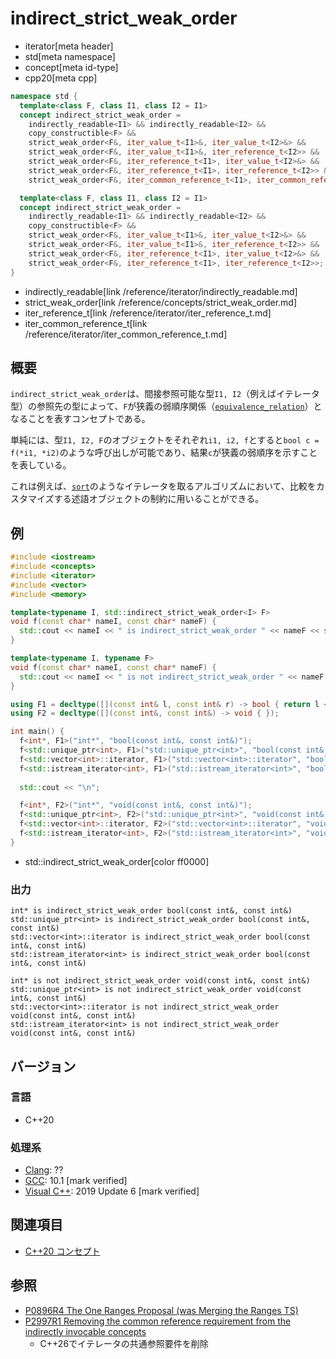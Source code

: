 # indirect_strict_weak_order
* iterator[meta header]
* std[meta namespace]
* concept[meta id-type]
* cpp20[meta cpp]

```cpp
namespace std {
  template<class F, class I1, class I2 = I1>
  concept indirect_strict_weak_order =
    indirectly_readable<I1> && indirectly_readable<I2> &&
    copy_constructible<F> &&
    strict_weak_order<F&, iter_value_t<I1>&, iter_value_t<I2>&> &&
    strict_weak_order<F&, iter_value_t<I1>&, iter_reference_t<I2>> &&
    strict_weak_order<F&, iter_reference_t<I1>, iter_value_t<I2>&> &&
    strict_weak_order<F&, iter_reference_t<I1>, iter_reference_t<I2>> &&
    strict_weak_order<F&, iter_common_reference_t<I1>, iter_common_reference_t<I2>>;  // C++20

  template<class F, class I1, class I2 = I1>
  concept indirect_strict_weak_order =
    indirectly_readable<I1> && indirectly_readable<I2> &&
    copy_constructible<F> &&
    strict_weak_order<F&, iter_value_t<I1>&, iter_value_t<I2>&> &&
    strict_weak_order<F&, iter_value_t<I1>&, iter_reference_t<I2>> &&
    strict_weak_order<F&, iter_reference_t<I1>, iter_value_t<I2>&> &&
    strict_weak_order<F&, iter_reference_t<I1>, iter_reference_t<I2>>;  // C++26
}
```
* indirectly_readable[link /reference/iterator/indirectly_readable.md]
* strict_weak_order[link /reference/concepts/strict_weak_order.md]
* iter_reference_t[link /reference/iterator/iter_reference_t.md]
* iter_common_reference_t[link /reference/iterator/iter_common_reference_t.md]

## 概要

`indirect_strict_weak_order`は、間接参照可能な型`I1, I2`（例えばイテレータ型）の参照先の型によって、`F`が狭義の弱順序関係（[`equivalence_relation`](/reference/concepts/equivalence_relation.md)）となることを表すコンセプトである。

単純には、型`I1, I2, F`のオブジェクトをそれぞれ`i1, i2, f`とすると`bool c = f(*i1, *i2)`のような呼び出しが可能であり、結果`c`が狭義の弱順序を示すことを表している。

これは例えば、[`sort`](/reference/algorithm/sort.md)のようなイテレータを取るアルゴリズムにおいて、比較をカスタマイズする述語オブジェクトの制約に用いることができる。

## 例
```cpp example
#include <iostream>
#include <concepts>
#include <iterator>
#include <vector>
#include <memory>

template<typename I, std::indirect_strict_weak_order<I> F>
void f(const char* nameI, const char* nameF) {
  std::cout << nameI << " is indirect_strict_weak_order " << nameF << std::endl;
}

template<typename I, typename F>
void f(const char* nameI, const char* nameF) {
  std::cout << nameI << " is not indirect_strict_weak_order " << nameF << std::endl;
}

using F1 = decltype([](const int& l, const int& r) -> bool { return l < r; });
using F2 = decltype([](const int&, const int&) -> void { });

int main() {
  f<int*, F1>("int*", "bool(const int&, const int&)");
  f<std::unique_ptr<int>, F1>("std::unique_ptr<int>", "bool(const int&, const int&)");
  f<std::vector<int>::iterator, F1>("std::vector<int>::iterator", "bool(const int&, const int&)");
  f<std::istream_iterator<int>, F1>("std::istream_iterator<int>", "bool(const int&, const int&)");
    
  std::cout << "\n";

  f<int*, F2>("int*", "void(const int&, const int&)");
  f<std::unique_ptr<int>, F2>("std::unique_ptr<int>", "void(const int&, const int&)");
  f<std::vector<int>::iterator, F2>("std::vector<int>::iterator", "void(const int&, const int&)");
  f<std::istream_iterator<int>, F2>("std::istream_iterator<int>", "void(const int&, const int&)");
}
```
* std::indirect_strict_weak_order[color ff0000]

### 出力
```
int* is indirect_strict_weak_order bool(const int&, const int&)
std::unique_ptr<int> is indirect_strict_weak_order bool(const int&, const int&)
std::vector<int>::iterator is indirect_strict_weak_order bool(const int&, const int&)
std::istream_iterator<int> is indirect_strict_weak_order bool(const int&, const int&)

int* is not indirect_strict_weak_order void(const int&, const int&)
std::unique_ptr<int> is not indirect_strict_weak_order void(const int&, const int&)
std::vector<int>::iterator is not indirect_strict_weak_order void(const int&, const int&)
std::istream_iterator<int> is not indirect_strict_weak_order void(const int&, const int&)
```

## バージョン
### 言語
- C++20

### 処理系
- [Clang](/implementation.md#clang): ??
- [GCC](/implementation.md#gcc): 10.1 [mark verified]
- [Visual C++](/implementation.md#visual_cpp): 2019 Update 6 [mark verified]

## 関連項目

- [C++20 コンセプト](/lang/cpp20/concepts.md)

## 参照

- [P0896R4 The One Ranges Proposal (was Merging the Ranges TS)](http://www.open-std.org/jtc1/sc22/wg21/docs/papers/2018/p0896r4.pdf)
- [P2997R1 Removing the common reference requirement from the indirectly invocable concepts](https://open-std.org/jtc1/sc22/wg21/docs/papers/2024/p2997r1.html)
    - C++26でイテレータの共通参照要件を削除
